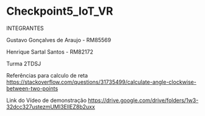 # Checkpoint5_IoT_VR


INTEGRANTES 

Gustavo Gonçalves de Araujo - RM85569 

Henrique Sartal Santos - RM82172

Turma 2TDSJ

Referências para calculo de reta https://stackoverflow.com/questions/31735499/calculate-angle-clockwise-between-two-points

Link do Vídeo de demonstração https://drive.google.com/drive/folders/1w3-32dcc327ustezmUMI3EllEZ8b2uxx
